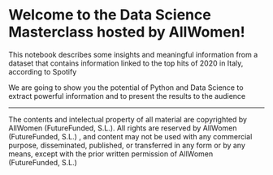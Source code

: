 
# Welcome to the Data Science Masterclass hosted by AllWomen!

This notebook describes some insights and meaningful information from a dataset that contains information linked to the top hits of 2020 in Italy, according to Spotify

We are going to show you the potential of Python and Data Science to extract powerful information and to present the results to the audience

-----------------------------------------------------
The contents and intelectual property of all material are copyrighted by AllWomen (FutureFunded, S.L.). All rights are reserved by AllWomen (FutureFunded, S.L.) , and content may not be used with any commercial purpose, disseminated, published, or transferred in any form or by any means, except with the prior written permission of AllWomen (FutureFunded, S.L.)
